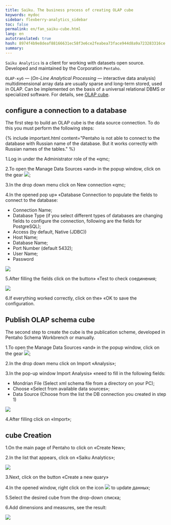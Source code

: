 ```yaml
--- 
title: Saiku. The business process of creating OLAP cube 
keywords: mydoc 
sidebar: flexberry-analytics_sidebar 
toc: false 
permalink: en/fan_saiku-cube.html 
lang: en 
autotranslated: true 
hash: 8974f4b9e8deaf88166631ec58f3e6ce2feabea73face944d8a9a723283316ce 
summary: 
--- 
```


`Saiku Analytics` is a client for working with datasets open source. Developed and maintained by the Corporation `Pentaho`. 

`OLAP-куб` — (_On-Line Analytical Processing_ — interactive data analysis) multidimensional array data are usually sparse and long-term stored, used in OLAP. Can be implemented on the basis of a universal relational DBMS or specialized software. For details, see [OLAP cube](https://ru.wikipedia.org/wiki/OLAP-куб). 

## configure a connection to a database 

The first step to build an OLAP cube is the data source connection. To do this you must perform the following steps: 

{% include important.html content="Pentaho is not able to connect to the database with Russian name of the database. But it works correctly with Russian names of the tables." %} 

1.Log in under the Administrator role of the «qmc; 

2.To open the Manage Data Sources «and» in the popup window, click on the gear ![](/images/pages/products/flexberry-analytics/saiku-cube-settings.png); 

3.In the drop down menu click on New connection «qmc; 

4.In the opened pop up» «Database Connection to populate the fields to connect to the database: 

* Connection Name; 
* Database Type (if you select different types of databases are changing fields to configure the connection, following are the fields for PostgreSQL); 
* Access (by default, Native (JDBC)) 
* Host Name; 
* Database Name; 
* Port Number (default 5432); 
* User Name; 
* Password 

![](/images/pages/products/flexberry-analytics/saiku-cube001.png) 

5.After filling the fields click on the button» «Test to check соединения; 

![](/images/pages/products/flexberry-analytics/saiku-cube002.png) 

6.If everything worked correctly, click on the» «OK to save the configuration. 

## Publish OLAP schema cube 

The second step to create the cube is the publication scheme, developed in Pentaho Schema Workbrench or manually. 

1.To open the Manage Data Sources «and» in the popup window, click on the gear ![](/images/pages/products/flexberry-analytics/saiku-cube-settings.png); 

2.In the drop down menu click on Import «Analysis»; 

3.In the pop-up window Import Analysis» «need to fill in the following fields: 

* Mondrian File (Select xml schema file from a directory on your PC); 
* Choose «Select from available data sources»; 
* Data Source (Choose from the list the DB connection you created in step 1) 

![](/images/pages/products/flexberry-analytics/saiku-cube003.png) 

4.After filling click on «Import»; 

## cube Creation 

1.On the main page of Pentaho to click on «Create New»; 

2.In the list that appears, click on «Saiku Analytics»; 

![](/images/pages/products/flexberry-analytics/saiku-cube004.png) 

3.Next, click on the button «Create a new quary» 

4.In the opened window, right click on the icon ![](/images/pages/products/flexberry-analytics/saiku-cube-refresh.png) to update данных; 

5.Select the desired cube from the drop-down списка; 

6.Add dimensions and measures, see the result: 

![](/images/pages/products/flexberry-analytics/saiku-cube005.png) 



